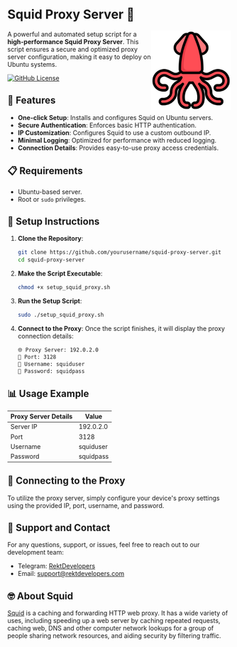 # Squid Proxy Server 🦑

<img align="right" width="180" height="180" src="https://github.com/likhonisaac/squid-proxy-server/blob/main/images/8559182.png?raw=true">

A powerful and automated setup script for a **high-performance Squid Proxy Server**. This script ensures a secure and optimized proxy server configuration, making it easy to deploy on Ubuntu systems.

[![GitHub License](https://img.shields.io/github/license/likhonisaac/squid-proxy-server?color=brightgreen)](https://github.com/likhonisaac/squid-proxy-server/blob/main/LICENSE)

## 🌟 Features
- **One-click Setup**: Installs and configures Squid on Ubuntu servers.
- **Secure Authentication**: Enforces basic HTTP authentication.
- **IP Customization**: Configures Squid to use a custom outbound IP.
- **Minimal Logging**: Optimized for performance with reduced logging.
- **Connection Details**: Provides easy-to-use proxy access credentials.

## 📋 Requirements
- Ubuntu-based server.
- Root or `sudo` privileges.

## 🚀 Setup Instructions
1. **Clone the Repository**:
   ```bash
   git clone https://github.com/yourusername/squid-proxy-server.git
   cd squid-proxy-server
   ```

2. **Make the Script Executable**:
   ```bash
   chmod +x setup_squid_proxy.sh
   ```

3. **Run the Setup Script**:
   ```bash
   sudo ./setup_squid_proxy.sh
   ```

4. **Connect to the Proxy**:
   Once the script finishes, it will display the proxy connection details:
   ```
   🌐 Proxy Server: 192.0.2.0
   🔌 Port: 3128
   👤 Username: squiduser
   🔑 Password: squidpass
   ```

## 📊 Usage Example

| Proxy Server Details | Value |
| -------------------- | ----- |
| Server IP | 192.0.2.0 |
| Port | 3128 |
| Username | squiduser |
| Password | squidpass |

## 📝 Connecting to the Proxy
To utilize the proxy server, simply configure your device's proxy settings using the provided IP, port, username, and password.

## 🤝 Support and Contact
For any questions, support, or issues, feel free to reach out to our development team:
- Telegram: [RektDevelopers](https://t.me/RektDevelopers)
- Email: [support@rektdevelopers.com](mailto:support@rektdevelopers.com)

## 🤓 About Squid
[Squid](http://www.squid-cache.org/) is a caching and forwarding HTTP web proxy. It has a wide variety of uses, including speeding up a web server by caching repeated requests, caching web, DNS and other computer network lookups for a group of people sharing network resources, and aiding security by filtering traffic.

